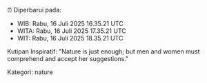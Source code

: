 ⏰ Diperbarui pada:
- WIB: Rabu, 16 Juli 2025 16.35.21 UTC
- WITA: Rabu, 16 Juli 2025 17.35.21 UTC
- WIT: Rabu, 16 Juli 2025 18.35.21 UTC

Kutipan Inspiratif:
"Nature is just enough; but men and women must comprehend and accept her suggestions."


Kategori: nature

